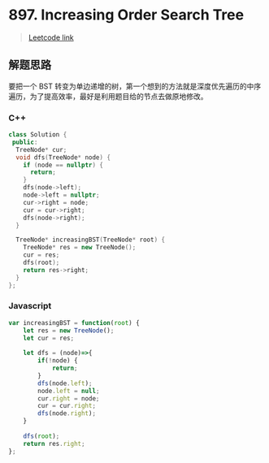 # 897. Increasing Order Search Tree

> [Leetcode link](https://leetcode.com/problems/increasing-order-search-tree/)



## 解题思路

要把一个 BST 转变为单边递增的树，第一个想到的方法就是深度优先遍历的中序遍历，为了提高效率，最好是利用题目给的节点去做原地修改。

### C++

```cpp
class Solution {
 public:
  TreeNode* cur;
  void dfs(TreeNode* node) {
    if (node == nullptr) {
      return;
    }
    dfs(node->left);
    node->left = nullptr;
    cur->right = node;
    cur = cur->right;
    dfs(node->right);
  }

  TreeNode* increasingBST(TreeNode* root) {
    TreeNode* res = new TreeNode();
    cur = res;
    dfs(root);
    return res->right;
  }
};
```



### Javascript

```js
var increasingBST = function(root) {
    let res = new TreeNode();
    let cur = res;
    
    let dfs = (node)=>{
        if(!node) {
            return;
        }
        dfs(node.left);
        node.left = null;
        cur.right = node;
        cur = cur.right;
        dfs(node.right);
    }
    
    dfs(root);
    return res.right;
};
```

